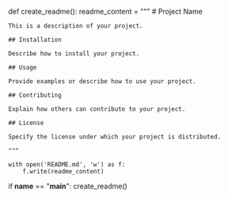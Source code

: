 def create_readme():
    readme_content = """
    # Project Name

    This is a description of your project.

    ## Installation

    Describe how to install your project.

    ## Usage

    Provide examples or describe how to use your project.

    ## Contributing

    Explain how others can contribute to your project.

    ## License

    Specify the license under which your project is distributed.

    """
    
    with open('README.md', 'w') as f:
        f.write(readme_content)

if __name__ == "__main__":
    create_readme()
